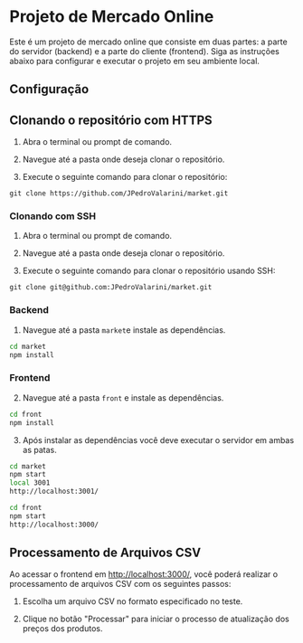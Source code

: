 # Projeto de Mercado Online

Este é um projeto de mercado online que consiste em duas partes: a parte do servidor (backend) e a parte do cliente (frontend). Siga as instruções abaixo para configurar e executar o projeto em seu ambiente local.

## Configuração


## Clonando o repositório com HTTPS

1. Abra o terminal ou prompt de comando.

2. Navegue até a pasta onde deseja clonar o repositório.

3. Execute o seguinte comando para clonar o repositório:

```shell
git clone https://github.com/JPedroValarini/market.git
```

### Clonando com SSH

1. Abra o terminal ou prompt de comando.

2. Navegue até a pasta onde deseja clonar o repositório.

3. Execute o seguinte comando para clonar o repositório usando SSH:

```shell
git clone git@github.com:JPedroValarini/market.git
```


### Backend

1. Navegue até a pasta `market`e instale as dependências.

```bash
cd market
npm install
```

### Frontend
2. Navegue até a pasta `front` e instale as dependências.

```bash
cd front
npm install
```

3. Após instalar as dependências você deve executar o servidor em ambas as patas.

```bash
cd market
npm start
local 3001
http://localhost:3001/
```

```bash
cd front
npm start
http://localhost:3000/
```

## Processamento de Arquivos CSV

Ao acessar o frontend em [http://localhost:3000/](http://localhost:3000/), você poderá realizar o processamento de arquivos CSV com os seguintes passos:

1. Escolha um arquivo CSV no formato especificado no teste.

2. Clique no botão "Processar" para iniciar o processo de atualização dos preços dos produtos.


##